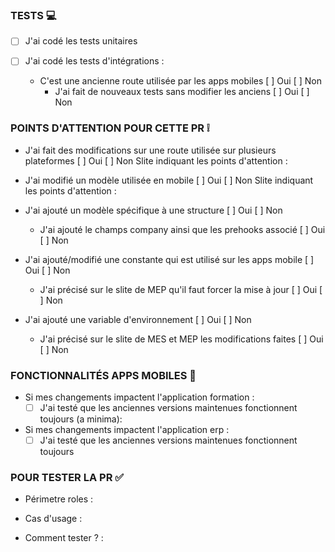 ### TESTS 💻
- [ ] J'ai codé les tests unitaires

- [ ] J'ai codé les tests d'intégrations :
  - C'est une ancienne route utilisée par les apps mobiles [ ] Oui  [ ] Non
     - J'ai fait de nouveaux tests sans modifier les anciens [ ] Oui [ ] Non

### POINTS D'ATTENTION POUR CETTE PR ❕
- J'ai fait des modifications sur une route utilisée sur plusieurs plateformes [ ] Oui [ ] Non
Slite indiquant les points d'attention :

- J'ai modifié un modèle utilisée en mobile [ ] Oui [ ] Non
Slite indiquant les points d'attention :

- J'ai ajouté un modèle spécifique à une structure [ ] Oui [ ] Non
  - J'ai ajouté le champs company ainsi que les prehooks associé [ ] Oui [ ] Non

- J'ai ajouté/modifié une constante qui est utilisé sur les apps mobile [ ] Oui [ ] Non
  - J'ai précisé sur le slite de MEP qu'il faut forcer la mise à jour [ ] Oui [ ] Non

- J'ai ajouté une variable d'environnement [ ] Oui [ ] Non
  - J'ai précisé sur le slite de MES et MEP les modifications faites [ ] Oui [ ] Non

### FONCTIONNALITÉS APPS MOBILES 📱
- Si mes changements impactent l'application formation :
  - [ ] J'ai testé que les anciennes versions maintenues fonctionnent toujours (a minima):
- Si mes changements impactent l'application erp :
  - [ ] J'ai testé que les anciennes versions maintenues fonctionnent toujours

### POUR TESTER LA PR ✅
- Périmetre roles :

- Cas d'usage :

- Comment tester ? :
